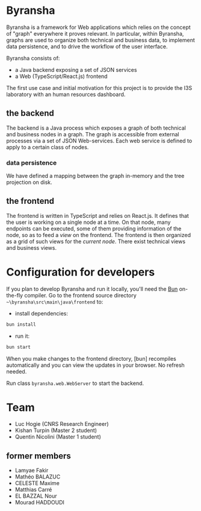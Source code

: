

# Byransha
Byransha is a framework for Web applications which relies on 
the concept of "graph" everywhere it proves relevant.
In particular, within Byransha, graphs are used to organize both technical and business data, 
to implement data persistence, and to drive the workflow of the user interface.

Byransha consists of:
- a Java backend exposing a set of JSON services
- a Web (TypeScript/React.js) frontend

The first use case and initial motivation for this project is to provide the I3S laboratory
with an human resources dashboard.

## the backend
The backend is a Java process which exposes a graph of both technical and business nodes in a graph.
The graph is accessible from external processes via a set of JSON Web-services.
Each web service is defined to apply to a certain class of nodes.

### data persistence
We have defined a mapping between the graph in-memory and the tree projection on disk. 


## the frontend
The frontend is written in TypeScript and relies on React.js.
It defines that the user is working on a single node at a time. On that node, many endpoints can be executed, some of
them providing information of the node, so as to feed a *view* on the frontend.
The frontend is then organized as a grid of such views for the _current node_.
There exist technical views and business views.


# Configuration for developers
If you plan to develop Byransha and run it locally, you'll need the [Bun](https://bun.sh) on-the-fly compiler.
Go to the frontend source directory  `~\byransha\src\main\java\frontend` to:
- install dependencies:
```bash
bun install
```
- run it:
```bash
bun start
```
When you make changes to the frontend directory, [bun] recompiles automatically  and you can view the updates in your browser. No refresh needed.

Run class `byransha.web.WebServer` to start the backend.



# Team
- Luc Hogie (CNRS Research Engineer)
- Kishan Turpin (Master 2 student)
- Quentin Nicolini (Master 1 student)

## former members

- Lamyae Fakir
- Mathéo BALAZUC
- CELESTE Maxime
- Matthias Carré
- EL BAZZAL Nour
- Mourad HADDOUDI
